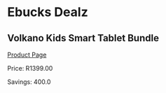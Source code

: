 
# Ebucks Dealz
## Volkano Kids Smart Tablet Bundle
[Product Page](https://www.ebucks.com/web/shop/productSelected.do?prodId=834174136&catId=1157555360)

Price: R1399.00

Savings: 400.0


	